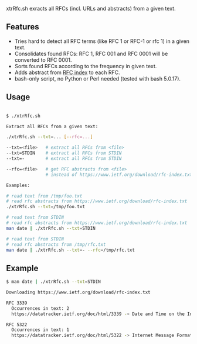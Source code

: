 xtrRfc.sh exracts all RFCs (incl. URLs and abstracts) from a given text.


## Features

- Tries hard to detect all RFC terms (like RFC 1 or RFC-1 or rfc 1) in a given text.
- Consolidates found RFCs: RFC 1, RFC 001 and RFC 0001 will be converted to RFC 0001.
- Sorts found RFCs according to the frequency in given text.
- Adds abstract from [RFC index](https://www.ietf.org/download/rfc-index.txt) to each RFC.
- bash-only script, no Python or Perl needed (tested with bash 5.0.17).



## Usage

```bash

$ ./xtrRfc.sh 

Extract all RFCs from a given text:

./xtrRfc.sh --txt=... [--rfc=...]

--txt=<file>   # extract all RFCs from <file>
--txt=STDIN    # extract all RFCs from STDIN
--txt=-        # extract all RFCs from STDIN

--rfc=<file>   # get RFC abstracts from <file>
               # instead of https://www.ietf.org/download/rfc-index.txt

Examples:

# read text from /tmp/foo.txt
# read rfc abstracts from https://www.ietf.org/download/rfc-index.txt
./xtrRfc.sh --txt=/tmp/foo.txt

# read text from STDIN
# read rfc abstracts from https://www.ietf.org/download/rfc-index.txt
man date | ./xtrRfc.sh --txt=STDIN

# read text from STDIN
# read rfc abstracts from /tmp/rfc.txt
man date | ./xtrRfc.sh --txt=- --rfc=/tmp/rfc.txt
```


## Example

```bash
$ man date | ./xtrRfc.sh --txt=STDIN

Downloading https://www.ietf.org/download/rfc-index.txt

RFC 3339
  Occurrences in text: 2
  https://datatracker.ietf.org/doc/html/3339 -> Date and Time on the Internet: Timestamps. G. Klyne, C. Newman. July 2002. (Format: TXT, HTML) (Status: PROPOSED STANDARD) (DOI: 10.17487/RFC3339) 

RFC 5322
  Occurrences in text: 1
  https://datatracker.ietf.org/doc/html/5322 -> Internet Message Format. P. Resnick, Ed.. October 2008. (Format: TXT, HTML) (Obsoletes RFC2822) (Updates RFC4021) (Updated by RFC6854) (Status: DRAFT STANDARD) (DOI: 10.17487/RFC5322) 

```

